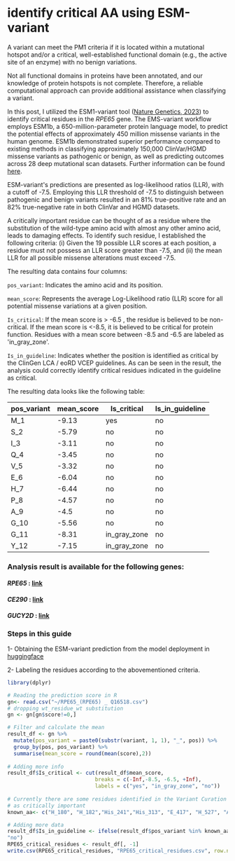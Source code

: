 # identify critical AA using ESM-variant

A variant can meet the PM1 criteria if it is located within a mutational hotspot and/or a critical, well-established functional domain (e.g., the active site of an enzyme) with no benign variations.

Not all functional domains in proteins have been annotated, and our knowledge of protein hotspots is not complete. Therefore, a reliable computational approach can provide additional assistance when classifying a variant.

In this post, I utilized the ESM1-variant tool ([Nature Genetics, 2023](https://www.nature.com/articles/s41588-023-01465-0)) to identify critical residues in the *RPE65* gene. The EMS-variant workflow employs ESM1b, a 650-million-parameter protein language model, to predict the potential effects of approximately 450 million missense variants in the human genome. ESM1b demonstrated superior performance compared to existing methods in classifying approximately 150,000 ClinVar/HGMD missense variants as pathogenic or benign, as well as predicting outcomes across 28 deep mutational scan datasets. Further information can be found [here](https://www.nature.com/articles/s41588-023-01465-0).

ESM-variant's predictions are presented as log-likelihood ratios (LLR), with a cutoff of -7.5. Employing this LLR threshold of -7.5 to distinguish between pathogenic and benign variants resulted in an 81% true-positive rate and an 82% true-negative rate in both ClinVar and HGMD datasets.

A critically important residue can be thought of as a residue where the substitution of the wild-type amino acid with almost any other amino acid, leads to damaging effects. To identify such residue, I established the following criteria: (i) Given the 19 possible LLR scores at each position, a residue must not possess an LLR score greater than -7.5, and (ii) the mean LLR for all possible missense alterations must exceed -7.5.


The resulting data contains four columns:

`pos_variant`: Indicates the amino acid and its position.

`mean_score`: Represents the average Log-Likelihood ratio (LLR) score for all potential missense variations at a given position.

`Is_critical`: If the mean score is > -6.5 , the residue is believed to be non-critical. If the mean score is <-8.5, it is believed to be critical for protein function. Residues with a mean score  between -8.5 and -6.5 are labeled as 'in_gray_zone'.

`Is_in_guideline`: Indicates whether the position is identified as critical by the ClinGen LCA / eoRD VCEP guidelines. As can be seen in the result, the analysis could correctly identify critical residues indicated in the guideline as critical. 

The resulting data looks like the following table:

| pos_variant | mean_score | Is_critical  | Is_in_guideline |
|-------------|------------|--------------|-----------------|
| M_1         | -9.13      | yes          | no              |
| S_2         | -5.79      | no           | no              |
| I_3         | -3.11      | no           | no              |
| Q_4         | -3.45      | no           | no              |
| V_5         | -3.32      | no           | no              |
| E_6         | -6.04      | no           | no              |
| H_7         | -6.44      | no           | no              |
| P_8         | -4.57      | no           | no              |
| A_9         | -4.5       | no           | no              |
| G_10        | -5.56      | no           | no              |
| G_11        | -8.31      | in_gray_zone | no              |
| Y_12        | -7.15      | in_gray_zone | no              |


### Analysis result is available for the following genes:

#### *RPE65* : [link](https://github.com/hamidghaedi/identify_critical_AA_using_ESM-variant/blob/main/RPE65_critical_residues.csv)
#### *CE290* : [link](https://github.com/hamidghaedi/identify_critical_AA_using_ESM-variant/blob/main/CE290_critical_residues.csv)
#### *GUCY2D* : [link](https://github.com/hamidghaedi/identify_critical_AA_using_ESM-variant/blob/main/GUCY2D_critical_residues.csv)






### Steps in this guide

1- Obtaining the ESM-variant prediction from the model deployment in [huggingface](https://huggingface.co/spaces/ntranoslab/esm_variants)

2- Labeling the residues according to the abovementioned criteria.

``` r
library(dplyr)

# Reading the prediction score in R
gn<- read.csv("~/RPE65_(RPE65) _ Q16518.csv")
# dropping wt_residue_wt substitution
gn <- gn[gn$score!=0,]

# Filter and calculate the mean 
result_df <- gn %>%
  mutate(pos_variant = paste0(substr(variant, 1, 1), "_", pos)) %>%
  group_by(pos, pos_variant) %>%
  summarise(mean_score = round(mean(score),2))
  
# Adding more info
result_df$Is_critical <- cut(result_df$mean_score, 
                            breaks = c(-Inf,-8.5, -6.5, +Inf), 
                            labels = c("yes", "in_gray_zone", "no")) 
                            
# Currently there are some residues identified in the Variant Curation Expert Panel Specifications to the ACMG/AMP Variant Interpretation Guidelines 
# as critically important 
known_aa<- c("H_180", "H_182","His_241","His_313", "E_417", "H_527", "A_107", "G_125" )

# Adding more data
result_df$Is_in_guideline <- ifelse(result_df$pos_variant %in% known_aa, "yes",
"no")
RPE65_critical_residues <- result_df[, -1]
write.csv(RPE65_critical_residues, "RPE65_critical_residues.csv", row.names = F)
```
